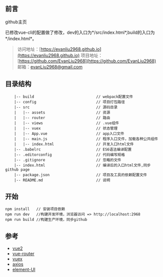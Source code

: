 
## 前言 ##

github主页

已修改vue-cli的配置做了修改，dev的入口为*/src/index.html*,build的入口为*/index.html*。

> 访问地址：[https://evanliu2968.github.io](https://evanliu2968.github.io)
> 项目地址：[https://github.com/EvanLiu2968](https://github.com/EvanLiu2968)
> 邮箱：[evanLiu2968@gmail.com](mailto:evanLiu2968@gmail.com?subject=%E8%81%8A%E4%BA%BA%E7%94%9F%E3%80%81%E8%81%8A%E7%90%86%E6%83%B3)

## 目录结构 ##
```
	|-- build                            // webpack配置文件
	|-- config                           // 项目打包路径
	|-- src                              // 源码目录
	|   |-- assets                       // 资源
	|   |-- router                       // 路由
	|   |-- views                        // .vue组件
	|   |-- vuex                         // 状态管理
	|   |-- App.vue                      // app入口文件
	|   |-- main.js                      // 程序入口文件，加载各种公共组件
	|   |-- index.html                   // 开发入口html文件
	|-- .babelrc                         // ES6语法编译配置
	|-- .editorconfig                    // 代码编写规格
	|-- .gitignore                       // 忽略的文件
	|-- index.html                       // 编译后的入口html文件,同步github page
	|-- package.json                     // 项目及工具的依赖配置文件
	|-- README.md                        // 说明
```

## 开始 ##
```
npm install   // 安装项目依赖
npm run dev   //构建开发环境，浏览器访问 => http://localhost:2968
npm run build //构建生产环境，同步github
```
## 参考 ##
 - [vue2](https://cn.vuejs.org/v2/guide/)
 - [vue-router](https://router.vuejs.org/zh-cn/)
 - [vuex](https://vuex.vuejs.org/zh-cn/)
 - [axios](https://github.com/mzab)
 - [element-UI](http://element.eleme.io/#/zh-CN/component/layout)

